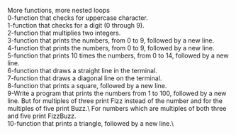 More functions, more nested loops\
0-function that checks for uppercase character.\
1-function that checks for a digit (0 through 9).\
2-function that multiplies two integers.\
3-function that prints the numbers, from 0 to 9,
followed by a new line.\
4-function that prints the numbers, from 0 to 9,
followed by a new line.\
5-function that prints 10 times the numbers, from
0 to 14, followed by a new line.\
6-function that draws a straight line in the
terminal.\
7-function that draws a diagonal line on the
terminal.\
8-function that prints a square, followed by
a new line.\
9-Write a program that prints the numbers from 1
to 100, followed by a new line. But for multiples
of three print Fizz instead of the number and for
the multiples of five print Buzz.\ For numbers
which are multiples of both three and five print
FizzBuzz.\
10-function that prints a triangle, followed by
a new line.\
